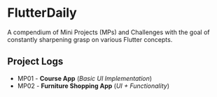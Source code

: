 # FlutterDaily

A compendium of Mini Projects (MPs) and Challenges with the goal of constantly sharpening grasp on various Flutter concepts.

## Project Logs

- MP01 - **Course App** (*Basic UI Implementation*)
- MP02 - **Furniture Shopping App** (*UI + Functionality*)
